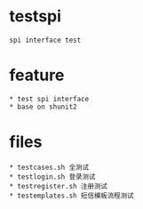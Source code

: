 # testspi
	spi interface test

# feature
	* test spi interface
	* base on shunit2

# files
	* testcases.sh 全测试
	* testlogin.sh 登录测试
	* testregister.sh 注册测试
	* testemplates.sh 短信模板流程测试